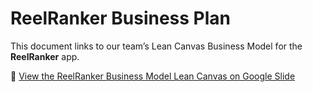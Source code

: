 # ReelRanker Business Plan

This document links to our team’s Lean Canvas Business Model for the **ReelRanker** app.

🔗 [View the ReelRanker Business Model Lean Canvas on Google Slide](https://docs.google.com/presentation/d/1VfkHBsRuWPkkYNxtQcMWmdD8yH5IwGLRByTPgtLcp8g/edit?slide=id.gc8216bd24_20_0#slide=id.gc8216bd24_20_0)
